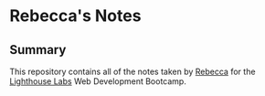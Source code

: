 # Rebecca's Notes
## Summary

This repository contains all of the notes taken by [Rebecca](https://github.com/Rebeccabenedict) for the [Lighthouse Labs](https://www.lighthouselabs.ca/) Web Development Bootcamp.